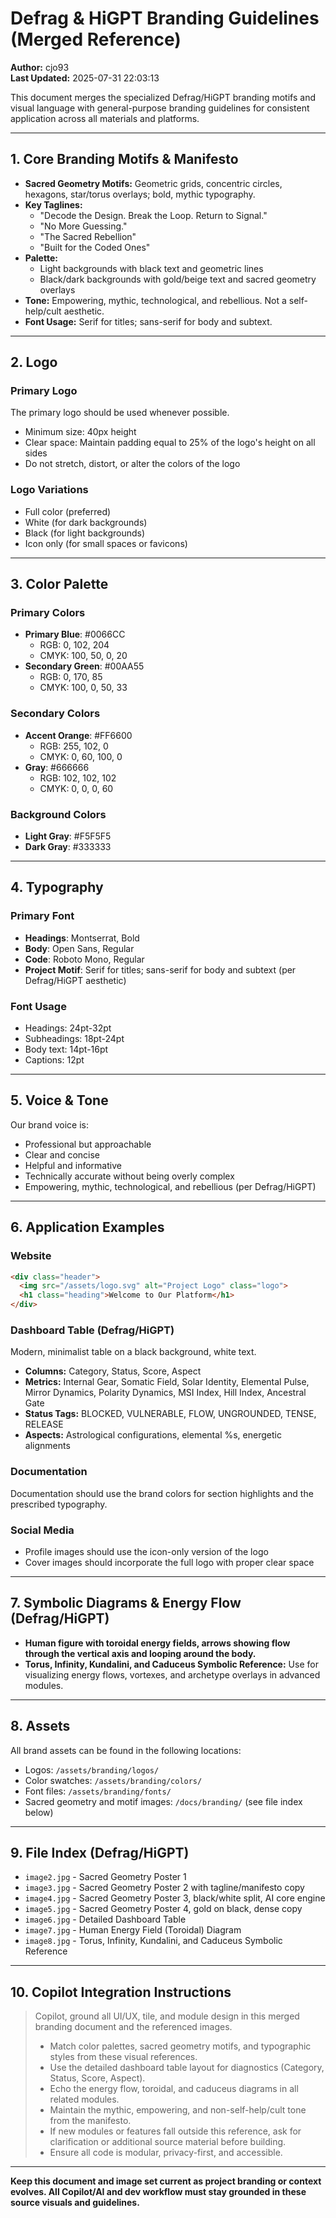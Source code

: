 
# Defrag & HiGPT Branding Guidelines (Merged Reference)

**Author:** cjo93  
**Last Updated:** 2025-07-31 22:03:13

This document merges the specialized Defrag/HiGPT branding motifs and visual language with general-purpose branding guidelines for consistent application across all materials and platforms.

---

## 1. Core Branding Motifs & Manifesto

- **Sacred Geometry Motifs:** Geometric grids, concentric circles, hexagons, star/torus overlays; bold, mythic typography.
- **Key Taglines:**
  - "Decode the Design. Break the Loop. Return to Signal."
  - "No More Guessing."
  - "The Sacred Rebellion"
  - "Built for the Coded Ones"
- **Palette:**
  - Light backgrounds with black text and geometric lines
  - Black/dark backgrounds with gold/beige text and sacred geometry overlays
- **Tone:** Empowering, mythic, technological, and rebellious. Not a self-help/cult aesthetic.
- **Font Usage:** Serif for titles; sans-serif for body and subtext.

---

## 2. Logo

### Primary Logo

The primary logo should be used whenever possible.

- Minimum size: 40px height
- Clear space: Maintain padding equal to 25% of the logo's height on all sides
- Do not stretch, distort, or alter the colors of the logo

### Logo Variations

- Full color (preferred)
- White (for dark backgrounds)
- Black (for light backgrounds)
- Icon only (for small spaces or favicons)

---

## 3. Color Palette

### Primary Colors

- **Primary Blue**: #0066CC
  - RGB: 0, 102, 204
  - CMYK: 100, 50, 0, 20
- **Secondary Green**: #00AA55
  - RGB: 0, 170, 85
  - CMYK: 100, 0, 50, 33

### Secondary Colors

- **Accent Orange**: #FF6600
  - RGB: 255, 102, 0
  - CMYK: 0, 60, 100, 0
- **Gray**: #666666
  - RGB: 102, 102, 102
  - CMYK: 0, 0, 0, 60

### Background Colors

- **Light Gray**: #F5F5F5
- **Dark Gray**: #333333

---

## 4. Typography

### Primary Font

- **Headings**: Montserrat, Bold
- **Body**: Open Sans, Regular
- **Code**: Roboto Mono, Regular
- **Project Motif**: Serif for titles; sans-serif for body and subtext (per Defrag/HiGPT aesthetic)

### Font Usage

- Headings: 24pt-32pt
- Subheadings: 18pt-24pt
- Body text: 14pt-16pt
- Captions: 12pt

---

## 5. Voice & Tone

Our brand voice is:

- Professional but approachable
- Clear and concise
- Helpful and informative
- Technically accurate without being overly complex
- Empowering, mythic, technological, and rebellious (per Defrag/HiGPT)

---

## 6. Application Examples

### Website

```html
<div class="header">
  <img src="/assets/logo.svg" alt="Project Logo" class="logo">
  <h1 class="heading">Welcome to Our Platform</h1>
</div>
```

### Dashboard Table (Defrag/HiGPT)

Modern, minimalist table on a black background, white text.

- **Columns:** Category, Status, Score, Aspect
- **Metrics:** Internal Gear, Somatic Field, Solar Identity, Elemental Pulse, Mirror Dynamics, Polarity Dynamics, MSI Index, Hill Index, Ancestral Gate
- **Status Tags:** BLOCKED, VULNERABLE, FLOW, UNGROUNDED, TENSE, RELEASE
- **Aspects:** Astrological configurations, elemental %s, energetic alignments

### Documentation

Documentation should use the brand colors for section highlights and the prescribed typography.

### Social Media

- Profile images should use the icon-only version of the logo
- Cover images should incorporate the full logo with proper clear space

---

## 7. Symbolic Diagrams & Energy Flow (Defrag/HiGPT)

- **Human figure with toroidal energy fields, arrows showing flow through the vertical axis and looping around the body.**
- **Torus, Infinity, Kundalini, and Caduceus Symbolic Reference:** Use for visualizing energy flows, vortexes, and archetype overlays in advanced modules.

---

## 8. Assets

All brand assets can be found in the following locations:

- Logos: `/assets/branding/logos/`
- Color swatches: `/assets/branding/colors/`
- Font files: `/assets/branding/fonts/`
- Sacred geometry and motif images: `/docs/branding/` (see file index below)

---

## 9. File Index (Defrag/HiGPT)

- `image2.jpg` - Sacred Geometry Poster 1
- `image3.jpg` - Sacred Geometry Poster 2 with tagline/manifesto copy
- `image4.jpg` - Sacred Geometry Poster 3, black/white split, AI core engine
- `image5.jpg` - Sacred Geometry Poster 4, gold on black, dense copy
- `image6.jpg` - Detailed Dashboard Table
- `image7.jpg` - Human Energy Field (Toroidal) Diagram
- `image8.jpg` - Torus, Infinity, Kundalini, and Caduceus Symbolic Reference

---

## 10. Copilot Integration Instructions

> Copilot, ground all UI/UX, tile, and module design in this merged branding document and the referenced images.
>
> - Match color palettes, sacred geometry motifs, and typographic styles from these visual references.
> - Use the detailed dashboard table layout for diagnostics (Category, Status, Score, Aspect).
> - Echo the energy flow, toroidal, and caduceus diagrams in all related modules.
> - Maintain the mythic, empowering, and non-self-help/cult tone from the manifesto.
> - If new modules or features fall outside this reference, ask for clarification or additional source material before building.
> - Ensure all code is modular, privacy-first, and accessible.

---

**Keep this document and image set current as project branding or context evolves. All Copilot/AI and dev workflow must stay grounded in these source visuals and guidelines.**
